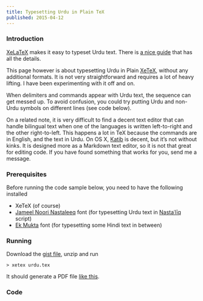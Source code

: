 ```yaml
---
title: Typesetting Urdu in Plain TeX
published: 2015-04-12
---
```


### Introduction

[XeLaTeX][] makes it easy to typeset Urdu text. There is [a nice guide][guide] that has all the details.

[guide]:http://patriot.net/~abdali/urdumac.html#TypesettingWithTeX
[XeLaTeX]:http://www.xelatex.org/

This page however is about typesetting Urdu in Plain [XeTeX], without any additional formats. It is not very straightforward and requires a lot of heavy lifting. I have been experimenting with it off and on.

[XeTeX]:http://xetex.sourceforge.net/

 When delimiters and commands appear with Urdu text, the sequence can get messed up. To avoid confusion, you could try putting Urdu and non-Urdu symbols on different lines (see code below).

 On a related note, it is very difficult to find a decent text editor that can handle bilingual text when one of the languages is written left-to-right and the other right-to-left. This happens a lot in TeX because the commands are in English, and the text in Urdu. On OS X, [Katib][] is decent, but it’s not without kinks. It is designed more as a Markdown text editor, so it is not that great for editing code. If you have found something that works for you, send me a message.

[Katib]:http://katibapp.com/

### Prerequisites

Before running the code sample below, you need to have the following installed

* XeTeX (of course)
* [Jameel Noori Nastaleeq][jameel] font (for typesetting Urdu text in [Nastaʿlīq][nastaliq] script)
* [Ek Mukta][ek-mukta] font (for typesetting some Hindi text in between)

[jameel]:http://urdu.ca/UrduFonts.zip
[ek-mukta]:https://github.com/girish-dalvi/Ek-Mukta/releases
[nastaliq]:http://en.wikipedia.org/wiki/Nasta%CA%BFl%C4%ABq_script

### Running

Download the [gist file][gist], unzip and run

[gist]:https://gist.github.com/deepakjois/b8f0935b4db21006b8ae/download

```
> xetex urdu.tex
```

It should generate a PDF file [like this](/assets/urdu_plain_tex.pdf).

### Code

<script src="https://gist.github.com/deepakjois/b8f0935b4db21006b8ae.js"></script>
